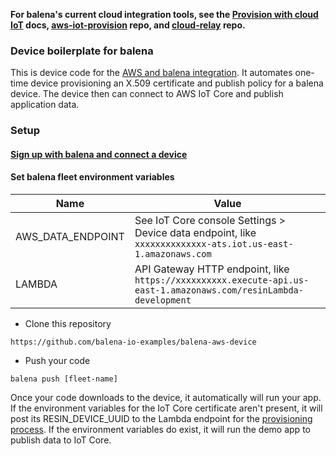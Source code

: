 **For balena's current cloud integration tools, see the [Provision with cloud IoT](https://www.balena.io/docs/learn/develop/cloud-iot-provisioning/aws/) docs, [aws-iot-provision](https://github.com/balena-io-examples/aws-iot-provision) repo, and [cloud-relay](https://github.com/balena-io-examples/cloud-relay) repo.**

### Device boilerplate for balena

This is device code for the [AWS and balena integration](https://github.com/balena-io-examples/balena-aws-lambda). It automates one-time device provisioning an X.509 certificate and publish policy for a balena device. The device then can connect to AWS IoT Core and publish application data.

### Setup

#### [Sign up with balena and connect a device](http://balena.io/docs/learn/getting-started)

#### Set balena fleet environment variables

| Name | Value |
| ---- | ----- |
| AWS_DATA_ENDPOINT | See IoT Core console Settings > Device data endpoint, like `xxxxxxxxxxxxxx-ats.iot.us-east-1.amazonaws.com` |
| LAMBDA | API Gateway HTTP endpoint, like `https://xxxxxxxxxx.execute-api.us-east-1.amazonaws.com/resinLambda-development` |

* Clone this repository
```
https://github.com/balena-io-examples/balena-aws-device
```

* Push your code
```
balena push [fleet-name]
```

Once your code downloads to the device, it automatically will run your app. If the environment variables for the IoT Core certificate aren't present, it will post its RESIN_DEVICE_UUID to the Lambda endpoint for the [provisioning process](https://github.com/balena-io-examples/balena-aws-lambda). If the environment variables do exist, it will run the demo app to publish data to IoT Core.
